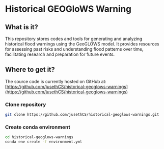 # Historical GEOGloWS Warning

## What is it?
This repository stores codes and tools for generating and analyzing historical flood warnings using the GeoGLOWS model. It provides resources for assessing past risks and understanding flood patterns over time, facilitating research and preparation for future events.

## Where to get it?
The source code is currently hosted on GitHub at:
[https://github.com/jusethCS/historical-geoglows-warnings](https://github.com/jusethCS/historical-geoglows-warnings)

### Clone repository
```sh
git clone https://github.com/jusethCS/historical-geoglows-warnings.git
```

### Create conda environment
```sh
cd historical-geoglows-warnings
conda env create -f environment.yml
```


